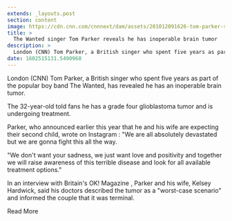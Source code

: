 ```yaml
--- 
extends: _layouts.post 
section: content 
image: https://cdn.cnn.com/cnnnext/dam/assets/201012091626-tom-parker-super-tease.jpg 
title: > 
  The Wanted singer Tom Parker reveals he has inoperable brain tumor 
description: > 
  London (CNN) Tom Parker, a British singer who spent five years as part of the popular boy band The Wanted, has revealed he has an inoperable brain tumor.The 32-year-old told fans he has a grade four glioblastoma tumor and is undergoing treatment.Parker, who announced earlier this year that he and his wife are expecting their second child, wrote on Instagram : "We are all absolutely devastated but we are gonna fight this all the way."We don't want your sadness, we just want love and positivity and together we will raise awareness of this terrible disease and look for all available treatment options."Magazine , Parker and his wife, Kelsey Hardwick, said his doctors described the tumor as a "worst-case scenario" and informed the couple that it was terminal. 
date: 1602515131.5490968 
--- 
```

London (CNN) Tom Parker, a British singer who spent five years as part of the popular boy band The Wanted, has revealed he has an inoperable brain tumor.

The 32-year-old told fans he has a grade four glioblastoma tumor and is undergoing treatment.

Parker, who announced earlier this year that he and his wife are expecting their second child, wrote on Instagram : "We are all absolutely devastated but we are gonna fight this all the way.

"We don't want your sadness, we just want love and positivity and together we will raise awareness of this terrible disease and look for all available treatment options."

In an interview with Britain's OK! Magazine , Parker and his wife, Kelsey Hardwick, said his doctors described the tumor as a "worst-case scenario" and informed the couple that it was terminal.

Read More